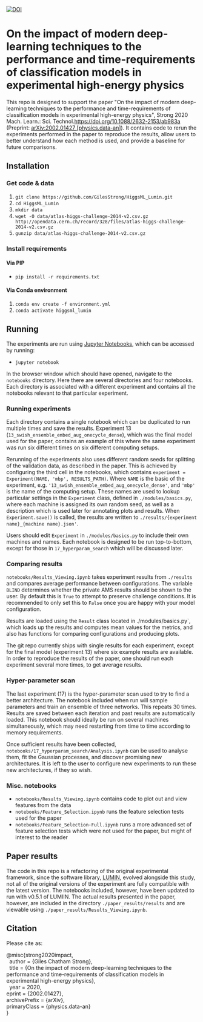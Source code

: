 [![DOI](https://zenodo.org/badge/DOI/10.5281/zenodo.3754670.svg)](https://doi.org/10.5281/zenodo.3754670)

# On the impact of modern deep-learning techniques to the performance and time-requirements of classification models in experimental high-energy physics

This repo is designed to support the paper "On the impact of modern deep-learning techniques to the performance and time-requirements of classification models in experimental high-energy physics", Strong 2020 Mach. Learn.: Sci. Technol.https://doi.org/10.1088/2632-2153/ab983a (Preprint: [arXiv:2002.01427 [physics.data-an]](https://arxiv.org/abs/2002.01427)). It contains code to rerun the experiments performed in the paper to reproduce the results, allow users to better understand how each method is used, and provide a baseline for future comparisons.

## Installation

### Get code & data

1. `git clone https://github.com/GilesStrong/HiggsML_Lumin.git`
1. `cd HiggsML_Lumin`
1. `mkdir data`
1. `wget -O data/atlas-higgs-challenge-2014-v2.csv.gz http://opendata.cern.ch/record/328/files/atlas-higgs-challenge-2014-v2.csv.gz`
1. `gunzip data/atlas-higgs-challenge-2014-v2.csv.gz`

### Install requirements

#### Via PIP

- `pip install -r requirements.txt`

#### Via Conda environment

 1. `conda env create -f environment.yml`
 1. `conda activate higgsml_lumin`

## Running

The experiments are run using [Jupyter Notebooks](https://jupyter.org/), which can be accessed by running:

- `jupyter notebook`

In the browser window which should have opened, navigate to the `notebooks` directory. Here there are several directories and four notebooks. Each directory is associated with a different experiment and contains all the notebooks relevant to that particular experiment.

### Running experiments

Each directory contains a single notebook which can be duplicated to run multiple times and save the results. Experiment 13 (`13_swish_ensemble_embed_aug_onecycle_dense`), which was the final model used for the paper, contains an example of this where the same experiment was run six different times on six different computing setups.

Rerunning of the experiments also uses different random seeds for splitting of the validation data, as described in the paper. This is achieved by configuring the third cell in the notebooks, which contains `experiment = Experiment(NAME, 'mbp', RESULTS_PATH)`. Where `NAME` is the basic of the experiment, e.g. `'13_swish_ensemble_embed_aug_onecycle_dense'`, and `'mbp'` is the name of the computing setup. These names are used to lookup particular settings in the `Experiment` class, defined in `./modules/basics.py`, where each machine is assigned its own random seed, as well as a description which is used later for annotating plots and results. When `Experiment.save()` is called, the results are written to `./results/{experiment name}_{machine name}.json'`.

Users should edit `Experiment` in `./modules/basics.py` to include their own machines and names. Each notebook is designed to be run top-to-bottom, except for those in `17_hyperparam_search` which will be discussed later.

### Comparing results

`notebooks/Results_Viewing.ipynb` takes experiment results from `./results` and compares average performance between configurations. The variable `BLIND` determines whether the private AMS results should be shown to the user. By default this is `True` to attempt to preserve challenge conditions. It is recommended to only set this to `False` once you are happy with your model configuration.

Results are loaded using the `Result` class located in ./modules/basics.py`, which loads up the results and computes mean values for the metrics, and also has functions for comparing configurations and producing plots.

The git repo currently ships with single results for each experiment, except for the final model (experiment 13) where six example results are available. In order to reproduce the results of the paper, one should run each experiment several more times, to get average results.

### Hyper-parameter scan

The last experiment (17) is the hyper-parameter scan used to try to find a better architecture. The notebook included when run will sample parameters and train an ensemble of three networks. This repeats 30 times. Results are saved between each iteration and past results are automatically loaded. This notebook should ideally be run on several machines simultaneously, which may need restarting from time to time according to memory requirements.

Once sufficient results have been collected, `notebooks/17_hyperparam_search/Analysis.ipynb` can be used to analyse them, fit the Gaussian processes, and discover promising new architectures. It is left to the user to configure new experiments to run these new architectures, if they so wish.

### Misc. notebooks

- `notebooks/Results_Viewing.ipynb` contains code to plot out and view features from the data
- `notebooks/Feature_Selection.ipynb` runs the feature selection tests used for the paper
- `notebooks/Feature_Selection-Full.ipynb` runs a more advanced set of feature selection tests which were not used for the paper, but might of interest to the reader

## Paper results

The code in this repo is a refactoring of the original experimental framework, since the software library, [LUMIN](https://github.com/GilesStrong/lumin), evolved alongside this study, not all of the original versions of the experiment are fully compatible with the latest version. The notebooks included, however, have been updated to run with v0.5.1 of LUMIIN. The actual results presented in the paper, however, are included in the directory `./paper_results/results` and are viewable using `./paper_results/Results_Viewing.ipynb`.

## Citation

Please cite as:

@misc{strong2020impact,  
  author        = {Giles Chatham Strong},  
  title         = {On the impact of modern deep-learning techniques to the performance and time-requirements of classification models in experimental high-energy physics},  
  year          = 2020,  
eprint        =   {2002.01427},  
archivePrefix =   {arXiv},  
primaryClass  =   {physics.data-an}  
}
